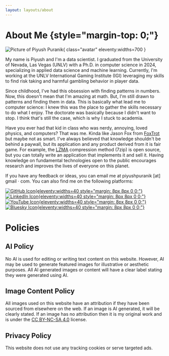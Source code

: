 ```yaml
---
layout: layouts/about
---
```


# About Me {style="margin-top: 0;"}

![Picture of Piyush Puranik](/assets/images/me.jpg){ class="avatar" eleventy:widths=700 }

My name is Piyush and I'm a data scientist. I graduated from the University of Nevada, Las Vegas (UNLV) with a Ph.D. in computer science in 2024, specializing in applied data science and machine learning. Currently, I'm working at the UNLV International Gaming Institute (IGI) leveraging my skills to find risk taking and harmful gambling behavior in player data.

Since childhood, I've had this obsession with finding patterns in numbers. Now, this doesn't mean that I'm amazing at math. But, I'm still drawn to patterns and finding them in data. This is basically what lead me to computer science: I knew this was the place to gather the skills necessary to do what I enjoy. The doctorate was basically because I didn't want to stop. I think that's still the case, which is why I stuck to academia.

Have you ever had that kid in class who was nerdy, annoying, loved physics, and computers? That was me. Kinda like Jason Fox from [FoxTrot](https://foxtrot.com/) but maybe not as smart. I've always believed that knowledge shouldn't be behind a paywall, but its application and any product derived from it is fair game. For example, the [LZMA](https://en.wikipedia.org/wiki/LZMA) compression method (7zip) is open source, but you can totally write an application that implements it and sell it. Having knowledge on fundamental technologies open to the public encourages research and improves the lives of everyone on this planet.

If you have any feedback or ideas, you can email me at piyushpuranik \[at\] gmail · com. You can also find me on the following platforms: 

[![GitHub Icon](/assets/icons/github.svg){eleventy:widths=40 style="margin: 8px 8px 0 0;"}](https://github.com/preppie22/)
[![LinkedIn Icon](/assets/icons/linkedin.svg){eleventy:widths=40 style="margin: 8px 8px 0 0;"}](https://www.linkedin.com/in/piyush-puranik/)
[![YouTube Icon](/assets/icons/youtube.svg){eleventy:widths=40 style="margin: 8px 8px 0 0;"}](https://www.youtube.com/@AverageNerdTalks?sub_confirmation=1)
[![Bluesky Icon](/assets/icons/bluesky.svg){eleventy:widths=40 style="margin: 8px 8px 0 0;"}](https://bsky.app/profile/drcarp.bsky.social)

# Policies

## AI Policy

No AI is used for editing or writing text content on this website. However, AI may be used to generate featured images for illustrative or aesthetic purposes. All AI generated images or content will have a clear label stating they were generated using AI.

## Image Content Policy

All images used on this website have an attribution if they have been sourced from elsewhere on the web. If an image is AI generated, it will be clearly stated. If an image has no attribution then it is my original work and is under the [CC BY-NC-SA 4.0](https://creativecommons.org/licenses/by-nc-sa/4.0/) license.

## Privacy Policy

This website does not use any tracking cookies or serve targeted ads.

